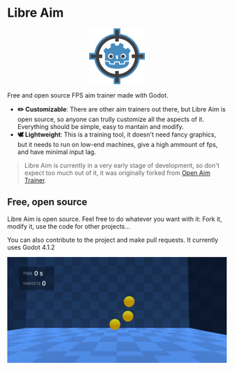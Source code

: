 # Libre Aim
<p align="center">
	<img src="icon.svg" width="128px" alt="Logo">
</p>

Free and open source FPS aim trainer made with Godot.

- **✏️ Customizable**: There are other aim trainers out there, but Libre Aim is open source, so anyone can trully customize all the aspects of it. Everything should be simple, easy to mantain and modify. 
- **🕊️ Lightweight**: This is a training tool, it doesn't need fancy graphics, but it needs to run on low-end machines, give a high ammount of fps, and have minimal input lag.

> Libre Aim is currently in a very early stage of development, so don't expect too much out of it, it was originally forked from [Open Aim Trainer](https://github.com/erkkon/OpenAimTrainer).

## Free, open source
Libre Aim is open source. Feel free to do whatever you want with it: Fork it, modify it,  use the code for other projects...

You can also contribute to the project and make pull requests. It currently uses Godot 4.1.2 

![Screenshot](assets/images/screenshot.jpg)
